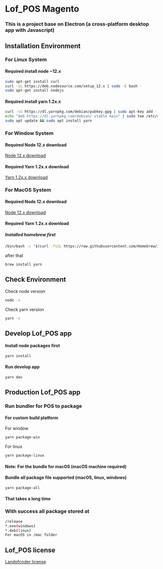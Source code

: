 # Lof_POS Magento
### This is a project base on Electron (a cross-platform desktop app with Javascript)
## Installation Environment

### For Linux System

#### Required install node ~12.x

```bash
sudo apt-get install curl
curl -sL https://deb.nodesource.com/setup_12.x | sudo -E bash -
sudo apt-get install nodejs
```


#### Required install yarn 1.2x.x

```bash
curl -sS https://dl.yarnpkg.com/debian/pubkey.gpg | sudo apt-key add -
echo "deb https://dl.yarnpkg.com/debian/ stable main" | sudo tee /etc/apt/sources.list.d/yarn.list
sudo apt update && sudo apt install yarn
```
### For Window System
#### Required Node 12.x download
[Node 12.x download](https://nodejs.org/dist/latest-v12.x/win-x64/node.exe)

#### Required Yarn 1.2x.x download
[Yarn 1.2x.x download](https://classic.yarnpkg.com/latest.msi)

### For MacOS System
#### Required Node 12.x download
[Node 12.x download](https://nodejs.org/dist/latest-v12.x/node-v12.20.0.pkg)

#### Required Yarn 1.2x.x download

##### Installed homebrew first

```bash
/bin/bash -c "$(curl -fsSL https://raw.githubusercontent.com/Homebrew/install/HEAD/install.sh)
```
after that
```bash
brew install yarn
```


## Check Environment

Check node version 
```bash
node -v 
```
Check yarn version 
```bash
yarn -v 
```


## Develop Lof_POS app 

#### Install node packages first
```bash
yarn install
```

#### Run develop app

```bash
yarn dev
```

## Production Lof_POS app

### Run bundler for POS to package

#### For custom build platform

For window
```bash
yarn package-win
```

For linux
```bash
yarn package-linux
```


#### Note: For the bundle for macOS (macOS machine required)
 
#### Bundle all package file supported (macOS, linux, windows)
```bash
yarn package-all
``` 
#### That takes a long time



### With success all package stored at 

```bash
/release
*.exe(windows)
*.deb(linux)
For macOS in /mac folder
```


## Lof_POS license 
[Landofcoder license](https://landofcoder.com/license)
